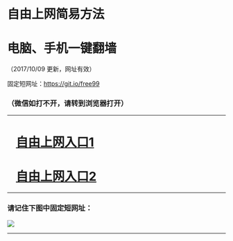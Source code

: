 ﻿# 自由上网简易方法

# 电脑、手机一键翻墙

（2017/10/09 更新，网址有效）

固定短网址：https://git.io/free99

### （微信如打不开，请转到浏览器打开）


***





# &nbsp;&nbsp; <a href="http://ft2699831831.fwq-tz-1001.info/fwqtz01.html?t=100900117427 " target="_blank">自由上网入口1</a>
# &nbsp;&nbsp; <a href="http://ft1770647.fwq-tz-1002.info/fwqtz02.html?t=10090018850 " target="_blank">自由上网入口2</a>
***

### 请记住下图中固定短网址：

<img src="https://s3-us-west-2.amazonaws.com/fwq-1001/yjfq-20170905okok.png" /> 


***

